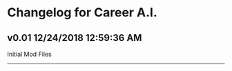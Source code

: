 # Changelog for Career A.I.

## v0.01 12/24/2018 12:59:36 AM

Initial Mod Files

--------------------------------------------------------

